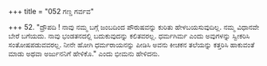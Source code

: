 +++
title = "052 ಗಣ್ಡ ಗರ್ವವ"

+++
52. "ದ್ರೌಪದಿ ! ನಾವು ನಮ್ಮ ಬಗ್ಗೆ ಜಂಬದಿಂದ ಪೌರುಷವನ್ನು ಕುರಿತು ಹೇಳಬಯಸುವುದಿಲ್ಲ. ನಮ್ಮ ವಿಧಾನವೇ ಬೇರೆ ಬಗೆಯದು. ನಾವು ಭಂಡತನದಲ್ಲಿ ಬದುಕುವುದನ್ನು ಕಲಿತವರಲ್ಲ. ಧರ್ಮಗಿರ್ಮ ಎಂದು ಅವುಗಳನ್ನು ಸ್ವೀಕರಿಸಿ ಸಂತೋಷಪಡುವವರಲ್ಲ. ನೀನೇ ಹೋಗಿ ಧರ್ಮರಾಯನನ್ನು ಪೀಡಿಸಿ ಅವನು ಕೀಚಕನ ತಲೆಯನ್ನು ಕತ್ತರಿಸಿ ಹಾಕುವಂತೆ ಮಾಡು ಅಥವಾ ಅರ್ಜುನನಿಗೆ ಹೇಳಿಕೊ." ಎಂದು ಭೀಮನು ಹೇಳಿದನು.